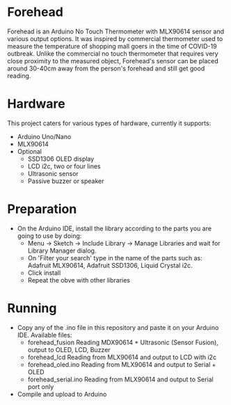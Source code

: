 # Forehead
Forehead is an Arduino No Touch Thermometer with MLX90614 sensor and various output options.
It was inspired by commercial thermometer used to measure the temperature of shopping mall goers in the time of COVID-19 outbreak.
Unlike the commercial no touch thermometer that requires very close proximity to the measured object, Forehead's sensor can be placed around 30-40cm away from the person's forehead and still get good reading.

# Hardware
This project caters for various types of hardware, currently it supports:
- Arduino Uno/Nano
- MLX90614
- Optional
  - SSD1306 OLED display
  - LCD i2c, two or four lines
  - Ultrasonic sensor
  - Passive buzzer or speaker

# Preparation
- On the Arduino IDE, install the library according to the parts you are going to use by doing:
  - Menu -> Sketch -> Include Library -> Manage Libraries and wait for Library Manager dialog.
  - On 'Filter your search' type in the name of the parts such as: Adafruit MLX90614, Adafruit SSD1306, Liquid Crystal i2c.
  - Click install
  - Repeat the obve with other libraries
  
# Running
- Copy any of the .ino file in this repository and paste it on your Arduino IDE.
  Available files:
  - forehead_fusion	Reading MDX90614 + Ultrasonic (Sensor Fusion), output to OLED, LCD, Buzzer	
  - forehead_lcd	Reading from MLX90614 and output to LCD with i2c	
  - forehead_oled.ino	Reading from MLX90614 and output to Serial + OLED	
  - forehead_serial.ino  Reading from MLX90614 and output to Serial port only
- Compile and upload to Arduino

